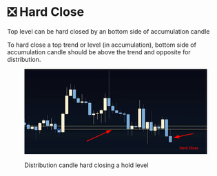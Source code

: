 # ❎ Hard Close

Top level can be hard closed by an bottom side of accumulation candle

To hard close a top trend or level (in accumulation), bottom side of accumulation candle should be above the trend and opposite for distribution.

<figure><img src="../../.gitbook/assets/image (5) (1) (1) (1) (1).png" alt=""><figcaption><p>Distribution candle hard closing a hold level</p></figcaption></figure>
